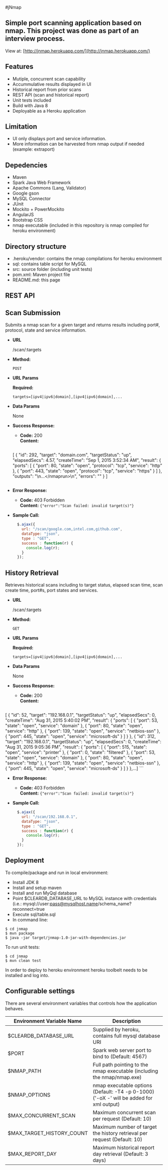 #jNmap

Simple port scanning application based on nmap. This project was done as part of an interview process.
--------------------------------------

View at: [http://jnmap.herokuapp.com/](http://jnmap.herokuapp.com/)


Features
--------------------------------------
- Mutiple, concurrent scan capability
- Accummulative results displayed in UI
- Historical report from prior scans
- REST API (scan and historical report)
- Unit tests included
- Build with Java 8
- Deployable as a Heroku application

Limitation
--------------------------------------
- UI only displays port and service information.
- More information can be harvested from nmap output if needed (example: extraport)

Depedencies
--------------------------------------
- Maven
- Spark Java Web Framework
- Apache Commons (Lang, Validator)
- Google gson
- MySQL Connector
- JUnit
- Mockito + PowerMockito
- AngularJS
- Bootstrap CSS
- nmap executable (included in this repository is nmap compiled for heroku environment)

Directory structure
--------------------------------------
- .heroku/vendor: contains the nmap compilations for heroku environment
- sql: contains table script for MySQL
- src: source folder (including unit tests)
- pom.xml: Maven project file
- README.md: this page


REST API
--------------------------------------
**Scan Submission**
----
  Submits a nmap scan for a given target and returns results including port#, protocol, state and service information.

* **URL**

  /scan/:targets

* **Method:**

  `POST`
  
*  **URL Params**

   **Required:**
 
   `targets=[ipv4|ipv6|domain],[ipv4|ipv6|domain],...`

* **Data Params**

  None

* **Success Response:**

  * **Code:** 200 <br />
    **Content:**
    
    ```javascript
   [
  {
    "id": 292,
    "target": "domain.com",
    "targetStatus": "up",
    "elapsedSecs": 4.57,
    "createTime": "Sep 1, 2015 3:52:34 AM",
    "result": {
      "ports": [
        {
          "port": 80,
          "state": "open",
          "protocol": "tcp",
          "service": "http"
        },
        {
          "port": 443,
          "state": "open",
          "protocol": "tcp",
          "service": "https"
        }
      ]
    },
    "outputs": "<?xml version=\"1.0\" encoding=\"UTF-8\"?>\n<!DOCTYPE nmaprun>...<\/nmaprun>\n",
    "errors": ""
  }
] 
    ```
 
* **Error Response:**

  * **Code:** 403 Forbidden <br />
    **Content:** `{"error":"Scan failed: invalid target(s)"}`

* **Sample Call:**

  ```javascript
    $.ajax({
      url: "/scan/google.com,intel.com,github.com",
      dataType: "json",
      type : "GET",
      success : function(r) {
        console.log(r);
      }
    });
  ```

**History Retrieval**
----
  Retrieves historical scans including to target status, elapsed scan time, scan create time, port#s, port states and services.

* **URL**

  /scan/:targets

* **Method:**

  `GET`
  
*  **URL Params**

   **Required:**
 
   `targets=[ipv4|ipv6|domain],[ipv4|ipv6|domain],...`

* **Data Params**

  None

* **Success Response:**

  * **Code:** 200 <br />
    **Content:**
    
    ```javascript
[
  {
    "id": 52,
    "target": "192.168.0.1",
    "targetStatus": "up",
    "elapsedSecs": 0,
    "createTime": "Aug 31, 2015 5:40:02 PM",
    "result": {
      "ports": [
        {
          "port": 53,
          "state": "open",
          "service": "domain"
        },
        {
          "port": 80,
          "state": "open",
          "service": "http"
        },
        {
          "port": 139,
          "state": "open",
          "service": "netbios-ssn"
        },
        {
          "port": 445,
          "state": "open",
          "service": "microsoft-ds"
        }
      ]
    }
  },
  {
    "id": 312,
    "target": "192.168.0.1",
    "targetStatus": "up",
    "elapsedSecs": 0,
    "createTime": "Aug 31, 2015 9:05:36 PM",
    "result": {
      "ports": [
        {
          "port": 515,
          "state": "open",
          "service": "printer"
        },
        {
          "port": 0,
          "state": "filtered"
        },
        {
          "port": 53,
          "state": "open",
          "service": "domain"
        },
        {
          "port": 80,
          "state": "open",
          "service": "http"
        },
        {
          "port": 139,
          "state": "open",
          "service": "netbios-ssn"
        },
        {
          "port": 445,
          "state": "open",
          "service": "microsoft-ds"
        }
      ]
    }
  },...]
    ```
 
* **Error Response:**

  * **Code:** 403 Forbidden <br />
    **Content:** `{"error":"Scan failed: invalid target(s)"}`

* **Sample Call:**

  ```javascript
    $.ajax({
      url: "/scan/192.168.0.1",
      dataType: "json",
      type : "GET",
      success : function(r) {
        console.log(r);
      }
    });
  ```
  
Deployment
------------
To compile/package and run in local environment:
- Install JDK 8
- Install and setup maven
- Install and run MyQql database
- Point $CLEARDB_DATABASE_URL to MySQL instance with credentials (i.e.: mysql://user:pass@mysqlhost.name/schema_name?reconnect=true
- Execute sql/table.sql
- In command line:
```
$ cd jnmap
$ mvn package
$ java -jar target/jnmap-1.0-jar-with-dependencies.jar
```

To run unit tests:
  ```
$ cd jnmap
$ mvn clean test 
```

In order to deploy to heroku environment heroku toolbelt needs to be installed and log into.


Configurable settings
---------------------
There are several environment variables that controls how the application behaves.

Environment Variable Name | Description
------------------------- | -----------------------------------------------------------------
$CLEARDB_DATABASE_URL     | Supplied by heroku, contains full mysql database URI
$PORT                     | Spark web server port to bind to  (Default: 4567)
$NMAP_PATH                | Full path pointing to the nmap executable (including the nmap/nmap.exe)
$NMAP_OPTIONS             | nmap executable options (Default: -T4 -p 0-1000) ('-oX -' will be added for xml output)
$MAX_CONCURRENT_SCAN      | Maximum concurrent scan per request (Default: 10)
$MAX_TARGET_HISTORY_COUNT | Maximum number of target the history retrieval per request (Default: 10)
$MAX_REPORT_DAY           | Maximum historical report day retrieval (Default: 3 days)
